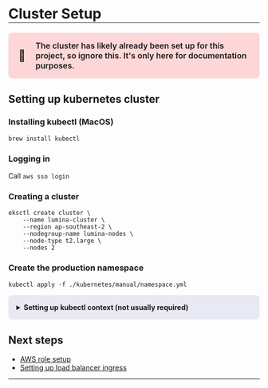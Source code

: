# Cluster Setup

<div class="callout red"><span class="icon">🚨</span>
The cluster has likely already been set up for this project, so ignore this. It's only here for documentation purposes.
</div>

## Setting up kubernetes cluster

### Installing kubectl (MacOS)
```
brew install kubectl
```

### Logging in
Call `aws sso login`

### Creating a cluster

```
eksctl create cluster \
    --name lumina-cluster \
    --region ap-southeast-2 \
    --nodegroup-name lumina-nodes \
    --node-type t2.large \
    --nodes 2
```
### Create the production namespace
```
kubectl apply -f ./kubernetes/manual/namespace.yml
```

<details>
<summary><b>Setting up kubectl context (not usually required)</b></summary>
<blockquote>This step should've already been completeted and you should skip it.</blockquote>

To get a list of available contexts, run the following command:
```
kubectl config get-contexts
```
Select a context (name) that makes sense, and run the following command with the selected context:
```
kubectl config use-context CONTEXT_NAME_HERE
```
</details>

## Next steps

- [AWS role setup](aws-role-setup)
- [Setting up load balancer ingress](drawbridge-ingress)


---

<style type="text/css">
    .icon{
        font-size: 22px;
        padding: 4px;
    }
    .callout {
        padding: 16px;
        background: rgba(150, 150, 200, 0.3);
        border-radius: 8px;
        font-weight: 600;
        font-size: 16px;
        display: flex;
        gap: 16px;
        align-items: center;
        margin: 16px 0;
    }

    details {
        padding: 16px;
        border-radius: 8px;
        background: rgba(150, 150, 200, 0.2);
    }

    .callout.red {
        background: rgba(255, 0, 0, 0.15);
    }

    h1 {
        border-bottom: 2px solid #888 !important;
        padding-top: 40px;
    }
</style>